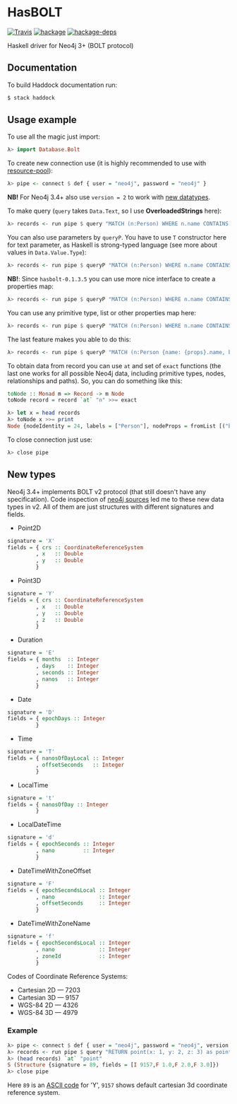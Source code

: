 HasBOLT
=======

[![Travis](https://img.shields.io/travis/zmactep/hasbolt.svg)](https://travis-ci.org/zmactep/hasbolt)
[![hackage](https://img.shields.io/hackage/v/hasbolt.svg)](https://hackage.haskell.org/package/hasbolt)
[![hackage-deps](https://img.shields.io/hackage-deps/v/hasbolt.svg)](https://hackage.haskell.org/package/hasbolt)

Haskell driver for Neo4j 3+ (BOLT protocol)

Documentation
-------------

To build Haddock documentation run:
```bash
$ stack haddock
```

Usage example
-------------

To use all the magic just import:
```haskell
λ> import Database.Bolt
```

To create new connection use (it is highly recommended to use with [resource-pool](https://hackage.haskell.org/package/resource-pool)):
```haskell
λ> pipe <- connect $ def { user = "neo4j", password = "neo4j" }
```

**NB!** For Neo4j 3.4+ also use `version = 2` to work with [new datatypes](#new-types).

To make query (`query` takes `Data.Text`, so I use **OverloadedStrings** here):
```haskell
λ> records <- run pipe $ query "MATCH (n:Person) WHERE n.name CONTAINS \"Tom\" RETURN n"
```

You can also use parameters by `queryP`. You have to use `T` constructor here for text parameter, as Haskell is strong-typed language (see more about values in `Data.Value.Type`):
```haskell
λ> records <- run pipe $ queryP "MATCH (n:Person) WHERE n.name CONTAINS {name} RETURN n" (fromList [("name", T "Tom")])
```

**NB!**: Since `hasbolt-0.1.3.5` you can use more nice interface to create a properties map:
```haskell
λ> records <- run pipe $ queryP "MATCH (n:Person) WHERE n.name CONTAINS {name} RETURN n" $ props ["name" =: "Tom"]
```
You can use any primitive type, list or other properties map here:
```haskell
λ> records <- run pipe $ queryP "MATCH (n:Person) WHERE n.name CONTAINS {name} AND n.born = {born} RETURN n" $ props ["name" =: "Tom", "born" =: 1962]
```
The last feature makes you able to do this:
```haskell
λ> records <- run pipe $ queryP "MATCH (n:Person {name: {props}.name, born: {props}.born}) RETURN n" $ props ["props" =: props ["name" =: "Tom Cruise", "born" =: 1962]]
```

To obtain data from record you can use `at` and set of `exact` functions (the last one works for all possible Neo4j data, including primitive types, nodes, relationships and paths). So, you can do something like this:
```haskell
toNode :: Monad m => Record -> m Node
toNode record = record `at` "n" >>= exact

λ> let x = head records
λ> toNode x >>= print
Node {nodeIdentity = 24, labels = ["Person"], nodeProps = fromList [("born",I 1962),("name",T "Tom Cruise")]}
```

To close connection just use:
```haskell
λ> close pipe
```

New types
---------

Neo4j 3.4+ implements BOLT v2 protocol (that still doesn't have any specification). Code inspection of [neo4j sources](https://github.com/neo4j/neo4j) led me to these new data types in v2. All of them are just structures with different signatures and fields.
* Point2D
```haskell
signature = 'X'
fields = { crs :: CoordinateReferenceSystem
         , x   :: Double
         , y   :: Double
         }
```
* Point3D
```haskell
signature = 'Y'
fields = { crs :: CoordinateReferenceSystem
         , x   :: Double
         , y   :: Double
         , z   :: Double
         }
```
* Duration
```haskell
signature = 'E'
fields = { months  :: Integer
         , days    :: Integer
         , seconds :: Integer
         , nanos   :: Integer
         }
```
* Date
```haskell
signature = 'D'
fields = { epochDays :: Integer
         }
```
* Time
```haskell
signature = 'T'
fields = { nanosOfDayLocal :: Integer
         , offsetSeconds   :: Integer
         }
```
* LocalTime
```haskell
signature = 't'
fields = { nanosOfDay :: Integer
         }
```
* LocalDateTime
```haskell
signature = 'd'
fields = { epochSeconds :: Integer
         , nano         :: Integer
         }
```
* DateTimeWithZoneOffset
```haskell
signature = 'F'
fields = { epochSecondsLocal :: Integer
         , nano              :: Integer
         , offsetSeconds     :: Integer
         }
```
* DateTimeWithZoneName
```haskell
signature = 'f'
fields = { epochSecondsLocal :: Integer
         , nano              :: Integer
         , zoneId            :: Integer
         }
```

Codes of Coordinate Reference Systems:
* Cartesian 2D — 7203
* Cartesian 3D — 9157
* WGS-84 2D — 4326
* WGS-84 3D — 4979

### Example

```haskell
λ> pipe <- connect $ def { user = "neo4j", password = "neo4j", version = 2 }
λ> records <- run pipe $ query "RETURN point(x: 1, y: 2, z: 3) as point"
λ> (head records) `at` "point"
S (Structure {signature = 89, fields = [I 9157,F 1.0,F 2.0,F 3.0]})
λ> close pipe
```

Here `89` is an [ASCII code](https://en.wikipedia.org/wiki/ASCII#Character_set) for 'Y', `9157` shows default cartesian 3d coordinate reference system.

